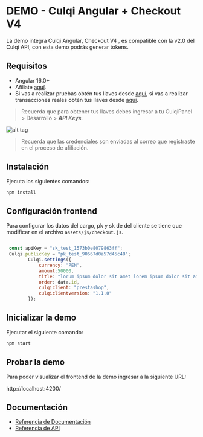 # DEMO - Culqi Angular + Checkout V4

La demo integra Culqi Angular, Checkout V4 , es compatible con la v2.0 del Culqi API, con esta demo podrás generar tokens.

## Requisitos

- Angular 16.0+
- Afiliate [aquí](https://afiliate.culqi.com/).
- Si vas a realizar pruebas obtén tus llaves desde [aquí](https://integ-panel.culqi.com/#/registro), si vas a realizar transacciones reales obtén tus llaves desde [aquí](https://mipanel.culqi.com/#/registro).

> Recuerda que para obtener tus llaves debes ingresar a tu CulqiPanel > Desarrollo > ***API Keys***.

![alt tag](http://i.imgur.com/NhE6mS9.png)

> Recuerda que las credenciales son enviadas al correo que registraste en el proceso de afiliación.


## Instalación

Ejecuta los siguientes comandos:

```bash
npm install
```

## Configuración frontend
Para configurar los datos del cargo, pk y sk de del cliente se tiene que modificar en el archivo `assets/js/checkout.js`.

```js

 const apiKey = "sk_test_1573b0e8079863ff";
 Culqi.publicKey = "pk_test_90667d0a57d45c48";
        Culqi.settings({
            currency: "PEN",
            amount:50000,
            title: "lorum ipsum dolor sit amet lorem ipsum dolor sit ameta lorem ipsum dolor sit amet",
            order: data.id,
            culqiclient: "prestashop",
            culqiclientversion: "1.1.0"
        });
```

## Inicializar la demo
Ejecutar el siguiente comando:

```bash
npm start
```

## Probar la demo

Para poder visualizar el frontend de la demo ingresar a la siguiente URL:

http://localhost:4200/

## Documentación

- [Referencia de Documentación](https://docs.culqi.com/)
- [Referencia de API](https://apidocs.culqi.com/)
